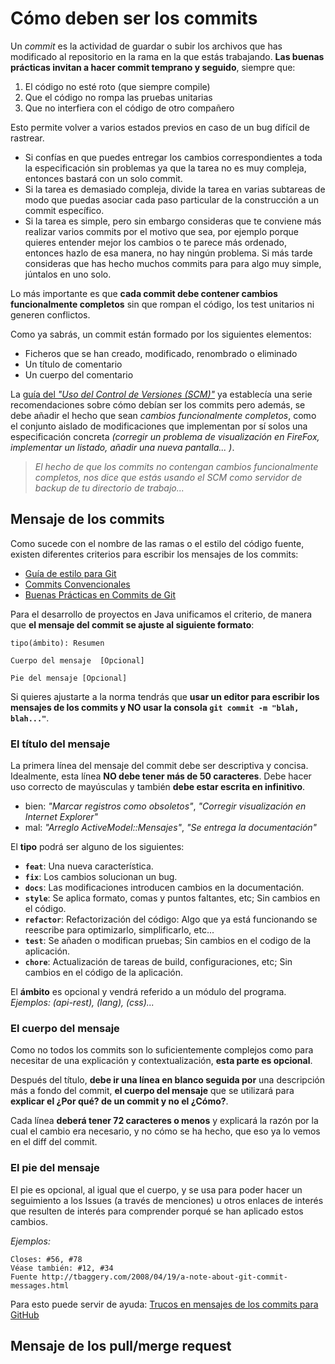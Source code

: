# Cómo deben ser los commits
Un *commit* es la actividad de guardar o subir los archivos que has modificado al repositorio en la rama en la que estás trabajando. **Las buenas prácticas invitan a hacer commit temprano y seguido**, siempre que:

1. El código no esté roto (que siempre compile)
2. Que el código no rompa las pruebas unitarias
3. Que no interfiera con el código de otro compañero

Esto permite volver a varios estados previos en caso de un bug difícil de rastrear. 

* Si confías en que puedes entregar los cambios correspondientes a toda la especificación sin problemas ya que la tarea no es muy compleja, entonces bastará con un solo commit.
* Si la tarea es demasiado compleja, divide la tarea en varias subtareas de modo que puedas asociar cada paso particular de la construcción a un commit específico.
* Si la tarea es simple, pero sin embargo consideras que te conviene más realizar varios commits por el motivo que sea, por ejemplo porque quieres entender mejor los cambios o te parece más ordenado, entonces hazlo de esa manera, no hay ningún problema. Si más tarde consideras que has hecho muchos commits para para algo muy simple, júntalos en uno solo.

Lo más importante es que **cada commit debe contener cambios funcionalmente completos** sin que rompan el código, los test unitarios ni generen conflictos.

Como ya sabrás, un commit están formado por los siguientes elementos:
* Ficheros que se han creado, modificado, renombrado o eliminado
* Un título de comentario 
* Un cuerpo del comentario

La [guía del *"Uso del Control de Versiones (SCM)"*](Guia-SCM.md#reglas-de-uso-del-control-de-versiones) ya establecía una serie recomendaciones sobre cómo debían ser los commits pero además, se debe añadir el hecho que sean *cambios funcionalmente completos*, como el conjunto aislado de modificaciones que implementan por sí solos una especificación concreta *(corregir un problema de visualización en FireFox, implementar un listado, añadir una nueva pantalla... )*.

> *El hecho de que los commits no contengan cambios funcionalmente completos, nos dice que estás usando el SCM como servidor de backup de tu directorio de trabajo...*

## Mensaje de los commits
Como sucede con el nombre de las ramas o el estilo del código fuente, existen diferentes criterios para escribir los mensajes de los commits:

* [Guía de estilo para Git](https://github.com/jeko2000/git-style-guide#commits)
* [Commits Convencionales](https://www.conventionalcommits.org/es/v1.0.0-beta.3/)
* [Buenas Prácticas en Commits de Git](https://codigofacilito.com/articulos/buenas-practicas-en-commits-de-git)

Para el desarrollo de proyectos en Java unificamos el criterio, de manera que **el mensaje del commit se ajuste al siguiente formato**:

```
tipo(ámbito): Resumen

Cuerpo del mensaje  [Opcional]

Pie del mensaje [Opcional]
```
Si quieres ajustarte a la norma tendrás que **usar un editor para escribir los mensajes de los commits y NO usar la consola ```git commit -m "blah, blah..."```**.

### El título del mensaje
La primera línea del mensaje del commit debe ser descriptiva y concisa. Idealmente, esta línea **NO debe tener más de 50 caracteres**. Debe hacer uso correcto de mayúsculas y también **debe estar escrita en infinitivo**. 

* bien:  *"Marcar registros como obsoletos"*, *"Corregir visualización en Internet Explorer"*
* mal: *"Arreglo ActiveModel::Mensajes"*, *"Se entrega la documentación"*

El **tipo** podrá ser alguno de los siguientes:

* **```feat```**: Una nueva característica.
* **```fix```**:  Los cambios solucionan un bug.
* **```docs```**:  Las modificaciones introducen cambios en la documentación.
* **```style```**:  Se aplica formato, comas y puntos faltantes, etc; Sin cambios en el código.
* **```refactor```**:  Refactorización del código: Algo que ya está funcionando se reescribe para optimizarlo, simplificarlo, etc...
* **```test```**:  Se añaden o modifican pruebas; Sin cambios en el codigo de la aplicación.
* **```chore```**:  Actualización de tareas de build, configuraciones, etc; Sin cambios en el código de la aplicación.

El **ámbito** es opcional y vendrá referido a un módulo del programa. *Ejemplos: (api-rest), (lang), (css)...* 

### El cuerpo del mensaje
Como no todos los commits son lo suficientemente complejos como para necesitar de una explicación y contextualización, **esta parte es opcional**. 

Después del título, **debe ir una línea en blanco seguida por** una descripción más a fondo del commit, **el cuerpo del mensaje** que se utilizará para **explicar el ¿Por qué? de un commit y no el ¿Cómo?**. 

Cada línea **deberá tener 72 caracteres o menos** y explicará la razón por la cual el cambio era necesario, y no cómo se ha hecho, que eso ya lo vemos en el diff del commit.

### El pie del mensaje
El pie es opcional, al igual que el cuerpo, y se usa para poder hacer un seguimiento a los Issues (a través de menciones) u otros enlaces de interés que resulten de interés para comprender porqué se han aplicado estos cambios.

*Ejemplos:*
```
Closes: #56, #78
Véase también: #12, #34
Fuente http://tbaggery.com/2008/04/19/a-note-about-git-commit-messages.html
```
Para esto puede servir de ayuda: [Trucos en mensajes de los commits para GitHub](https://platzi.com/blog/trucos-en-mensajes-de-los-commits-para-github/)

## Mensaje de los pull/merge request

